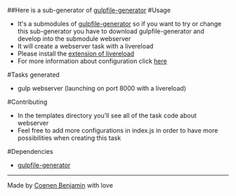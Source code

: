 ##Here is a sub-generator of [gulpfile-generator](https://github.com/bnjjj/gulpfile-generator)
#Usage
+ It's a submodules of [gulpfile-generator](https://github.com/bnjjj/gulpfile-generator) so if you want to try or change this sub-generator you have to download gulpfile-generator and develop into the submodule webserver
+ It will create a webserver task with a livereload
+ Please install the [extension of livereload](https://chrome.google.com/webstore/detail/livereload/jnihajbhpnppcggbcgedagnkighmdlei)
+ For more information about configuration click [here](https://www.npmjs.com/package/gulp-webserver)

#Tasks generated
+ gulp webserver (launching on port 8000 with a livereload)

#Contributing
+ In the templates directory you'll see all of the task code about webserver
+ Feel free to add more configurations in index.js in order to have more possibilities when creating this task

#Dependencies
+ [gulpfile-generator](https://github.com/bnjjj/gulpfile-generator)

-------------

Made by [Coenen Benjamin](https://twitter.com/BnJ25) with love
